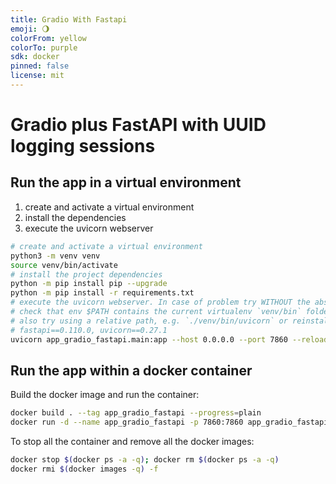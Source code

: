 ```yaml
---
title: Gradio With Fastapi
emoji: 🌖
colorFrom: yellow
colorTo: purple
sdk: docker
pinned: false
license: mit
---
```


# Gradio plus FastAPI with UUID logging sessions
## Run the app in a virtual environment

1. create and activate a virtual environment
2. install the dependencies
3. execute the uvicorn webserver

```bash
# create and activate a virtual environment
python3 -m venv venv
source venv/bin/activate
# install the project dependencies
python -m pip install pip --upgrade
python -m pip install -r requirements.txt
# execute the uvicorn webserver. In case of problem try WITHOUT the absolute path or uvicorn could not find the module
# check that env $PATH contains the current virtualenv `venv/bin` folder
# also try using a relative path, e.g. `./venv/bin/uvicorn` or reinstalling the virtualenv
# fastapi==0.110.0, uvicorn==0.27.1
uvicorn app_gradio_fastapi.main:app --host 0.0.0.0 --port 7860 --reload
```

## Run the app within a docker container

Build the docker image and run the container:

```bash
docker build . --tag app_gradio_fastapi --progress=plain
docker run -d --name app_gradio_fastapi -p 7860:7860 app_gradio_fastapi; docker logs -f app_gradio_fastapi
```

To stop all the container and remove all the docker images:


```bash
docker stop $(docker ps -a -q); docker rm $(docker ps -a -q)
docker rmi $(docker images -q) -f
```
